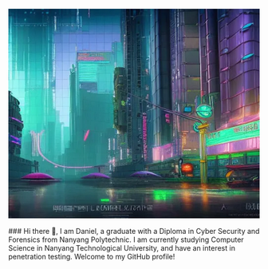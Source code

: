 <p align="center">
<img src="cyberpunkworld.png"/>
</p>
### Hi there 👋, I am Daniel, a graduate with a Diploma in Cyber Security and Forensics from Nanyang Polytechnic. I am currently studying Computer Science in Nanyang Technological University, and have an interest in penetration testing. Welcome to my GitHub profile!

<!--
**DanielTanTWOfficial/DanielTanTWOfficial** is a ✨ _special_ ✨ repository because its `README.md` (this file) appears on your GitHub profile.

Here are some ideas to get you started:

- 🔭 I’m currently working on ...
- 🌱 I’m currently learning ...
- 👯 I’m looking to collaborate on ...
- 🤔 I’m looking for help with ...
- 💬 Ask me about ...
- 📫 How to reach me: ...
- 😄 Pronouns: ...
- ⚡ Fun fact: ...
-->
